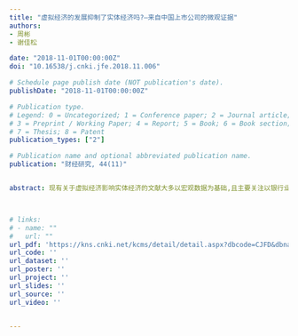 ```yaml
---
title: "虚拟经济的发展抑制了实体经济吗?—来自中国上市公司的微观证据"
authors:
- 周彬
- 谢佳松

date: "2018-11-01T00:00:00Z"
doi: "10.16538/j.cnki.jfe.2018.11.006"

# Schedule page publish date (NOT publication's date).
publishDate: "2018-11-01T00:00:00Z"

# Publication type.
# Legend: 0 = Uncategorized; 1 = Conference paper; 2 = Journal article;
# 3 = Preprint / Working Paper; 4 = Report; 5 = Book; 6 = Book section;
# 7 = Thesis; 8 = Patent
publication_types: ["2"]

# Publication name and optional abbreviated publication name.
publication: "财经研究, 44(11)"


abstract: 现有关于虚拟经济影响实体经济的文献大多以宏观数据为基础,且主要关注以银行业为代表的虚拟经济,而对影子银行和地方融资平台的关注不够。鉴于此,文章利用中国上市公司微观面板数据,考察了虚拟经济发展对实体经济部门的影响。研究发现:（1）自2008年以来,实体部门企业自身的金融化总体上显著抑制了实体经济的发展,且这种抑制在短期内主要体现为地方国有企业和民营企业的增长受限,而在长期则主要体现为民营企业的增长受限。（2）上述抑制效应在区域、行业和持有金融资产分类上具有异质性,具体表现为:对发达地区的企业挤出更为严重,对制造业的抑制更为显著,且企业持有房地产性投资资产对实体经济的负面影响更大、更持久。进一步考察虚拟经济作用于实体经济的机制后发现,影子银行的发展是虚拟经济抑制实体经济部门的重要渠道,地方融资平台也扭曲了不同所有制部门的金融资产配置,进而抑制了民营实体企业的发展。因此,政府应该协调金融行业监管,提高金融资源配置效率,规范地方政府融资平台,进而推动实体经济的健康发展。 



# links:
# - name: ""
#   url: ""
url_pdf: 'https://kns.cnki.net/kcms/detail/detail.aspx?dbcode=CJFD&dbname=CJFDLAST2018&filename=CJYJ201811007&uniplatform=NZKPT&v=4kMiogFsXD_wkczFYhnUjEESQ2zNpSSob10tjbp-iYOYLDPKIMotzM0ynnBEH12B'
url_code: ''
url_dataset: ''
url_poster: ''
url_project: ''
url_slides: ''
url_source: ''
url_video: ''


---
```


